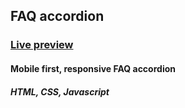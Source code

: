 ## FAQ accordion

### [Live preview](https://frontendmentorfaq-accordion.netlify.app)

#### Mobile first, responsive FAQ accordion

##### HTML, CSS, Javascript
